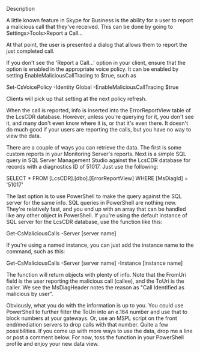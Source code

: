 Description

A little known feature in Skype for Business is the ability for a user to report a malicious call that they've received. This can be done by going to Settings>Tools>Report a Call...

At that point, the user is presented a dialog that allows them to report the just completed call.

If you don't see the 'Report a Call...' option in your client, ensure that the option is enabled in the appropriate voice policy. It can be enabled by setting EnableMaliciousCallTracing to $true, such as

Set-CsVoicePolicy -Identity Global -EnableMaliciousCallTracing $true

Clients will pick up that setting at the next policy refresh.

When the call is reported, info is inserted into the ErrorReportView table of the LcsCDR database. However, unless you're querying for it, you don't see it, and many don't even know where it is, or that it's even there. It doesn't do much good if your users are reporting the calls, but you have no way to view the data.

There are a couple of ways you can retrieve the data. The first is some custom reports in your Monitoring Server's reports. Next is a simple SQL query in SQL Server Management Studio against the LcsCDR database for records with a diagnostics ID of 51017. Just use the following:

SELECT * FROM [LcsCDR].[dbo].[ErrorReportView] WHERE [MsDiagId] = '51017'

The last option is to use PowerShell to make the query against the SQL server for the same info. SQL queries in PowerShell are nothing new. They're relatively fast, and you end up with an array that can be handled like any other object in PowerShell. If you're using the default instance of SQL server for the LcsCDR database, use the function like this:

Get-CsMaliciousCalls -Server [server name]

If you're using a named instance, you can just add the instance name to the command, such as this:

Get-CsMaliciousCalls -Server [server name] -Instance [instance name]

The function will return objects with plenty of info. Note that the FromUri field is the user reporting the malicious call (callee), and the ToUri is the caller. We see the MsDiagHeader notes the reason as "Call Identified as malicious by user".

Obviously, what you do with the information is up to you. You could use PowerShell to further filter the ToUri into an e.164 number and use that to block numbers at your gateways. Or, use an MSPL script on the front end/mediation servers to drop calls with that number. Quite a few possibilities. If you come up with more ways to use the data, drop me a line or post a comment below. For now, toss the function in your PowerShell profile and enjoy your new data view.
